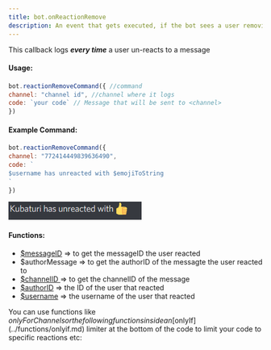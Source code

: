 ```yaml
---
title: bot.onReactionRemove
description: An event that gets executed, if the bot sees a user removing a reaction on a message. To let the bot listen to the event, add one bot.onReactionRemove() callback inside your mainfile.
---
```


This callback logs _**every time**_ a user un-reacts to a message

#### Usage:

```javascript
bot.reactionRemoveCommand({ //command
channel: "channel id", //channel where it logs
code: `your code` // Message that will be sent to <channel>
}) 
```

#### Example Command:

```javascript
bot.reactionRemoveCommand({
channel: "772414449839636490", 
code: `
$username has unreacted with $emojiToString
`
}) 
```

![Here's an example](<../discord-examples/assets/image (40).png>)

#### Functions:

* [$messageID](../functions/usermessageid.md) => to get the messageID the user reacted
* $authorMessage => to get the authorID of the messagte the user reacted to
* [$channelID ](../functions/channelid.md)=> to get the channelID of the message
* [$authorID](../functions/authorid.md) => the ID of the user that reacted
* [$username](../functions/username.md) => the username of the user that reacted


You can use functions like $onlyForChannels or the following functions inside an [$onlyIf](../functions/onlyif.md) limiter at the bottom of the code to limit your code to specific reactions etc:
 
